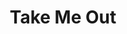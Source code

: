 ---
title: Take Me Out
poster: take-me-out.jpg
header: take-me-out-header.jpg
description: Richard Greenberg's groundbreaking play returns to Broadway.
theater: Helen Hayes Theater
original_preview: 2022-03-10
original_opening: 2022-04-04
preview: 2022-03-10
opening: 2022-04-04
closing: 2022-06-11
tonyaward: true
criticspick: true
tags: 
  - Play
  - Broadway
trailer: https://www.youtube.com/watch?v=DPv0RtPTv64
website: https://2st.com/shows/take-me-out
tickets:
  - highlight: true
    info: https://www.todaytix.com/nyc/shows/19749-take-me-out
    title: $39 Rush
    type: digitalRush
  - highlight: false
    info: >-
      $25, one hour prior to curtain. 1 ticket per full-time high school or
      college student ID.
    title: $25 Student
    type: studentRush
  - highlight: false
    info: https://stubhub.prf.hn/l/KV59g0M
    title: 2ndry Market
    type: stubhub
  - highlight: false
    info: 'https://2st.com/buy-tickets/rush-30-under-30'
    title: $30 Under 30
    type: thirtyUnder
---